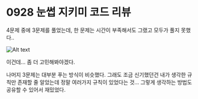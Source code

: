 # 0928 눈썹 지키미 코드 리뷰

4문제 중에 3문제를 풀었는데, 한 문제는 시간이 부족해서도 그랬고 모두가 풀지 못했다..

![Alt text](/Users/isojeong/Documents/mot.png)

이건데... 좀 더 고민해봐야겠다.


나머지 3문제는 대부분 푸는 방식이 비슷했다. 그래도 조금 신기했던건 내가 생각한 규칙만 존재할 줄 알았는데 정말 여러가지 규칙이 있었다는 것... 그렇게 생각하는 방법도 공유할 수 있어서 재밌었다.

